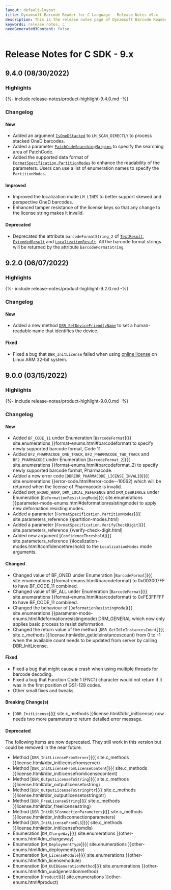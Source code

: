 ```yaml
---
layout: default-layout
title: Dynamsoft Barcode Reader for C Language - Release Notes v9.x
description: This is the release notes page of Dynamsoft Barcode Reader for C Language v9.x.
keywords: release notes, c
needGenerateH3Content: false
---
```


# Release Notes for C SDK - 9.x

## 9.4.0 (08/30/2022)

### Highlights

{%- include release-notes/product-highlight-9.4.0.md -%}

### Changelog

#### New

- Added an argument [`IsOneDStacked`]({{site.parameters_reference}}localization-modes.html#isonedstacked) to `LM_SCAN_DIRECTLY` to process stacked OneD barcodes.
- Added a parameter [`PatchCodeSearchingMargins`]({{site.parameters_reference}}patchcode-searching-margins.html) to specify the searching area of PatchCode.
- Added the supported data format of [`FormatSpecification.PartitionModes`]({{site.parameters_reference}}partition-modes.html) to enhance the readability of the parameters. Users can use a list of enumeration names to specify the `PartitionModes`.

#### Improved

- Improved the localization mode `LM_LINES` to better support skewed and perspective OneD barcodes.
- Enhanced tamper resistance of the license keys so that any change to the license string makes it invalid.

#### Deprecated

- Deprecated the attribute `barcodeFormatString_2` of [`TextResult`]({{site.structs}}TextResult.html?src=c#barcodeformatstring_2), [`ExtendedResult`]({{site.structs}}ExtendedResult.html?src=c#barcodeformatstring_2) and [`LocalizationResult`]({{site.structs}}LocalizationResult.html?src=c#barcodeformatstring_2). All the barcode format strings will be returned by the attribute `barcodeFormatString`.

## 9.2.0 (06/07/2022)

### Highlights

{%- include release-notes/product-highlight-9.2.0.md -%}

### Changelog

#### New

- Added a new method [`DBR_SetDeviceFriendlyName`]({{site.c_methods}}license.html#dbr_setdevicefriendlyname) to set a human-readable name that identifies the device.

#### Fixed

- Fixed a bug that `DBR_InitLicense` failed when using [online license](https://www.dynamsoft.com/license-server/docs/about/terms.html?ver=latest#online-license) on Linux ARM 32-bit system.

## 9.0.0 (03/15/2022)


### Highlights

{%- include release-notes/product-highlight-9.0.0.md -%}

### Changelog

#### New

- Added `BF_CODE_11` under Enumeration [`BarcodeFormat`]({{ site.enumerations }}format-enums.html#barcodeformat) to specify newly supported barcode format, Code 11. 
- Added `BF2_PHARMACODE_ONE_TRACK`, `BF2_PHARMACODE_TWO_TRACK` and `BF2_PHARMACODE` under Enumeration [`BarcodeFormat_2`]({{ site.enumerations }}format-enums.html#barcodeformat_2) to specify newly supported barcode format, Pharmacode. 
- Added a new error code [`DBRERR_PHARMACODE_LICENSE_INVALID`]({{ site.enumerations }}error-code.html#error-code--10062) which will be returned when the license of Pharmacode is invalid.
- Added `DRM_BROAD_WARP`, `DRM_LOCAL_REFERENCE` and `DRM_DEWRINKLE` under Enumeration [`DeformationResistingMode`]({{ site.enumerations }}parameter-mode-enums.html#deformationresistingmode) to apply new deformation resisting modes.
- Added a parameter [`FormatSpecification.PartitionModes`]({{ site.parameters_reference }}partition-modes.html)
- Added a parameter [`FormatSpecification.VerifyCheckDigit`]({{ site.parameters_reference }}verify-check-digit.html)
- Added new argument [`ConfidenceThreshold`]({{ site.parameters_reference }}localization-modes.html#confidencethreshold) to the `LocalizationModes` mode arguments.

#### Changed
- Changed value of BF_ONED under Enumeration [`BarcodeFormat`]({{ site.enumerations }}format-enums.html#barcodeformat) to 0x003007FF to have BF_CODE_11 combined.
- Changed value of BF_ALL under Enumeration [`BarcodeFormat`]({{ site.enumerations }}format-enums.html#barcodeformat) to 0xFE3FFFFF to have BF_CODE_11 combined.
- Changed the behaviour of [`DeformationResistingMode`]({{ site.enumerations }}parameter-mode-enums.html#deformationresistingmode) DRM_GENERAL which now only applies basic process to resist deformation.
- Changed the return value of the method [`DBR_GetIdleInstancesCount`]({{ site.c_methods }}license.html#dbr_getidleinstancescount) from 0 to -1 when the available count needs to be updated from server by calling DBR_InitLicense.

#### Fixed
- Fixed a bug that might cause a crash when using multiple threads for barcode decoding.
- Fixed a bug that Function Code 1 (FNC1) character would not return if it was in the first position of GS1-128 codes.
- Other small fixes and tweaks.


#### Breaking Change(s)

- [`DBR_InitLicense`]({{ site.c_methods }}license.html#dbr_initlicense) now needs two more parameters to return detailed error message.

#### Deprecated

The following items are now deprecated. They still work in this version but could be removed in the near future.
- Method [`DBR_InitLicenseFromServer`]({{ site.c_methods }}license.html#dbr_initlicensefromserver)
- Method [`DBR_InitLicenseFromLicenseContent`]({{ site.c_methods }}license.html#dbr_initlicensefromlicensecontent)
- Method [`DBR_OutputLicenseToString`]({{ site.c_methods }}license.html#dbr_outputlicensetostring)
- Method [`DBR_OutputLicenseToStringPtr`]({{ site.c_methods }}license.html#dbr_outputlicensetostringptr)
- Method [`DBR_FreeLicenseString`]({{ site.c_methods }}license.html#dbr_freelicensestring)
- Method [`DBR_InitDLSConnectionParameters`]({{ site.c_methods }}license.html#dbr_initdlsconnectionparameters)
- Method [`DBR_InitLicenseFromDLS`]({{ site.c_methods }}license.html#dbr_initlicensefromdls)
- Enumeration [`DM_ChargeWay`]({{ site.enumerations }}other-enums.html#dm_chargeway)
- Enumeration [`DM_DeploymentType`]({{ site.enumerations }}other-enums.html#dm_deploymenttype)
- Enumeration [`DM_LicenseModule`]({{ site.enumerations }}other-enums.html#dm_licensemodule)
- Enumeration [`DM_UUIDGenerationMethod`]({{ site.enumerations }}other-enums.html#dm_uuidgenerationmethod)
- Enumeration [`Product`]({{ site.enumerations }}other-enums.html#product)


